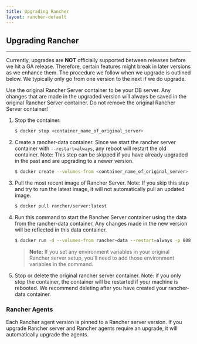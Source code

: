 ```yaml
---
title: Upgrading Rancher
layout: rancher-default
---
```


## Upgrading Rancher
---

Currently, upgrades are **NOT** officially supported between releases before we hit a GA release. Therefore, certain features might break in later versions as we enhance them. The procedure we follow when we upgrade is outlined below. We typically only go from one version to the next if we do upgrade.

Use the original Rancher Server container to be your DB server. Any changes that are made in the upgraded version will always be saved in the original Rancher Server container. Do not remove the original Rancher Server container! 


1. Stop the container.

    ```bash
    $ docker stop <container_name_of_original_server>
    ```

2. Create a rancher-data container. Since we start the rancher server container with `--restart=always`, any reboot will restart the old container. Note: This step can be skipped if you have already upgraded in the past and are upgrading to a newer version.
    
    ```bash
    $ docker create --volumes-from <container_name_of_original_server> --name rancher-data rancher/server:<tag_of_previous_rancher_server>
    ```

3. Pull the most recent image of Rancher Server. Note: If you skip this step and try to run the latest image, it will not automatically pull an updated image.

    ```bash
    $ docker pull rancher/server:latest
    ```

4. Run this command to start the Rancher Server container using the data from the rancher-data container. Any changes made in the new version will be reflected in this data container.

    ```bash
    $ docker run -d --volumes-from rancher-data --restart=always -p 8080:8080 rancher/server:latest
    ```

    > **Note:** If you set any environment variables in your original Rancher server setup, you'll need to add those environment variables in the command.

5. Stop or delete the original rancher server container. Note: if you only stop the container, the container will be restarted if your machine is rebooted. We recommend deleting after you have created your rancher-data container.

### Rancher Agents 

Each Rancher agent version is pinned to a Rancher server version. If you upgrade Rancher server and Rancher agents require an upgrade, it will automatically upgrade the agents.